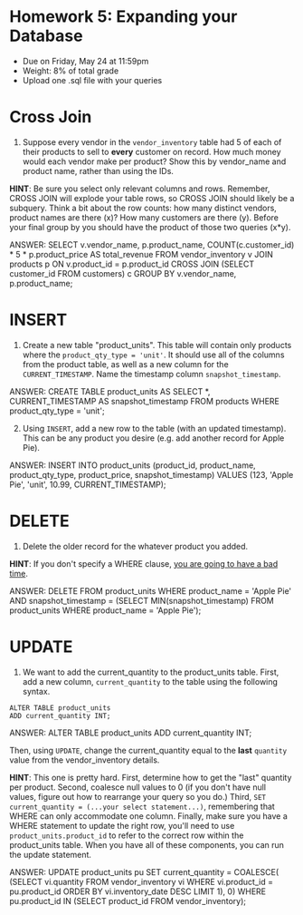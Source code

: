 # Homework 5: Expanding your Database

-  	Due on Friday, May 24 at 11:59pm
-  	Weight: 8% of total grade
-  	Upload one .sql file with your queries

# Cross Join
1. Suppose every vendor in the `vendor_inventory` table had 5 of each of their products to sell to **every** customer on record. How much money would each vendor make per product? Show this by vendor_name and product name, rather than using the IDs.

**HINT**: Be sure you select only relevant columns and rows. Remember, CROSS JOIN will explode your table rows, so CROSS JOIN should likely be a subquery. Think a bit about the row counts: how many distinct vendors, product names are there (x)? How many customers are there (y). Before your final group by you should have the product of those two queries (x\*y). 

ANSWER:
SELECT 
    v.vendor_name, 
    p.product_name,
    COUNT(c.customer_id) * 5 * p.product_price AS total_revenue
FROM 
    vendor_inventory v
JOIN 
    products p ON v.product_id = p.product_id
CROSS JOIN 
    (SELECT customer_id FROM customers) c
GROUP BY 
    v.vendor_name, p.product_name;

# INSERT
1. Create a new table "product_units". This table will contain only products where the `product_qty_type = 'unit'`. It should use all of the columns from the product table, as well as a new column for the `CURRENT_TIMESTAMP`.  Name the timestamp column `snapshot_timestamp`.

ANSWER:
CREATE TABLE product_units AS 
SELECT 
    *, 
    CURRENT_TIMESTAMP AS snapshot_timestamp 
FROM 
    products 
WHERE 
    product_qty_type = 'unit';

2. Using `INSERT`, add a new row to the table (with an updated timestamp). This can be any product you desire (e.g. add another record for Apple Pie). 

ANSWER:
INSERT INTO product_units (product_id, product_name, product_qty_type, product_price, snapshot_timestamp) 
VALUES (123, 'Apple Pie', 'unit', 10.99, CURRENT_TIMESTAMP);

# DELETE 
1. Delete the older record for the whatever product you added.

**HINT**: If you don't specify a WHERE clause, [you are going to have a bad time](https://imgflip.com/i/8iq872).

ANSWER:
DELETE FROM product_units 
WHERE product_name = 'Apple Pie' 
AND snapshot_timestamp = (SELECT MIN(snapshot_timestamp) 
                          FROM product_units 
                          WHERE product_name = 'Apple Pie');

# UPDATE
1. We want to add the current_quantity to the product_units table. First, add a new column, `current_quantity` to the table using the following syntax.
```
ALTER TABLE product_units
ADD current_quantity INT;
```

ANSWER:
ALTER TABLE product_units
ADD current_quantity INT;

Then, using `UPDATE`, change the current_quantity equal to the **last** `quantity` value from the vendor_inventory details. 

**HINT**: This one is pretty hard. First, determine how to get the "last" quantity per product. Second, coalesce null values to 0 (if you don't have null values, figure out how to rearrange your query so you do.) Third, `SET current_quantity = (...your select statement...)`, remembering that WHERE can only accommodate one column. Finally, make sure you have a WHERE statement to update the right row, you'll need to use `product_units.product_id` to refer to the correct row within the product_units table. When you have all of these components, you can run the update statement.

ANSWER:
UPDATE product_units pu
SET current_quantity = COALESCE(
    (SELECT vi.quantity 
     FROM vendor_inventory vi 
     WHERE vi.product_id = pu.product_id 
     ORDER BY vi.inventory_date DESC 
     LIMIT 1), 0)
WHERE pu.product_id IN (SELECT product_id FROM vendor_inventory);

